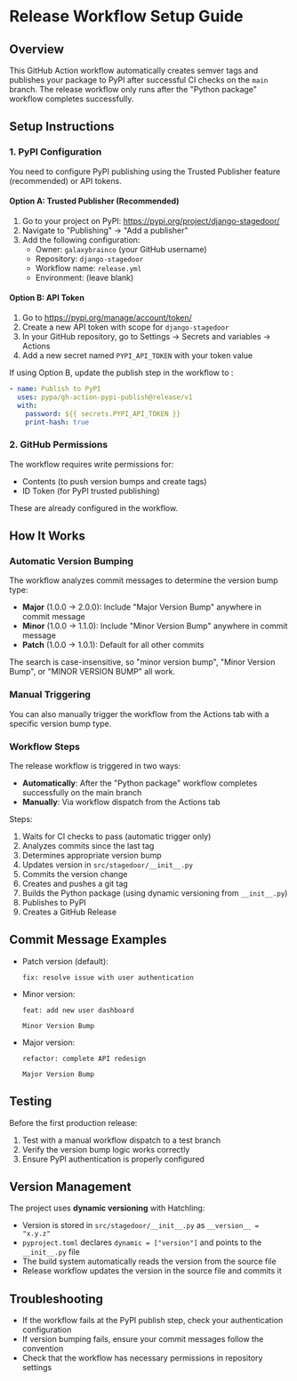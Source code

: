 # Release Workflow Setup Guide

## Overview

This GitHub Action workflow automatically creates semver tags and publishes your package to PyPI after successful CI checks on the `main` branch. The release workflow only runs after the "Python package" workflow completes successfully.

## Setup Instructions

### 1. PyPI Configuration

You need to configure PyPI publishing using the Trusted Publisher feature (recommended) or API tokens.

#### Option A: Trusted Publisher (Recommended)

1. Go to your project on PyPI: https://pypi.org/project/django-stagedoor/
2. Navigate to "Publishing" → "Add a publisher"
3. Add the following configuration:
   - Owner: `galaxybrainco` (your GitHub username)
   - Repository: `django-stagedoor`
   - Workflow name: `release.yml`
   - Environment: (leave blank)

#### Option B: API Token

1. Go to https://pypi.org/manage/account/token/
2. Create a new API token with scope for `django-stagedoor`
3. In your GitHub repository, go to Settings → Secrets and variables → Actions
4. Add a new secret named `PYPI_API_TOKEN` with your token value

If using Option B, update the publish step in the workflow to :

```yaml
- name: Publish to PyPI
  uses: pypa/gh-action-pypi-publish@release/v1
  with:
    password: ${{ secrets.PYPI_API_TOKEN }}
    print-hash: true
```

### 2. GitHub Permissions

The workflow requires write permissions for:

- Contents (to push version bumps and create tags)
- ID Token (for PyPI trusted publishing)

These are already configured in the workflow.

## How It Works

### Automatic Version Bumping

The workflow analyzes commit messages to determine the version bump type:

- **Major** (1.0.0 → 2.0.0): Include "Major Version Bump" anywhere in commit message
- **Minor** (1.0.0 → 1.1.0): Include "Minor Version Bump" anywhere in commit message
- **Patch** (1.0.0 → 1.0.1): Default for all other commits

The search is case-insensitive, so "minor version bump", "Minor Version Bump", or "MINOR VERSION BUMP" all work.

### Manual Triggering

You can also manually trigger the workflow from the Actions tab with a specific version bump type.

### Workflow Steps

The release workflow is triggered in two ways:

- **Automatically**: After the "Python package" workflow completes successfully on the main branch
- **Manually**: Via workflow dispatch from the Actions tab

Steps:

1. Waits for CI checks to pass (automatic trigger only)
2. Analyzes commits since the last tag
3. Determines appropriate version bump
4. Updates version in `src/stagedoor/__init__.py`
5. Commits the version change
6. Creates and pushes a git tag
7. Builds the Python package (using dynamic versioning from `__init__.py`)
8. Publishes to PyPI
9. Creates a GitHub Release

## Commit Message Examples

- Patch version (default):
  ```
  fix: resolve issue with user authentication
  ```
- Minor version:

  ```
  feat: add new user dashboard

  Minor Version Bump
  ```

- Major version:

  ```
  refactor: complete API redesign

  Major Version Bump
  ```

## Testing

Before the first production release:

1. Test with a manual workflow dispatch to a test branch
2. Verify the version bump logic works correctly
3. Ensure PyPI authentication is properly configured

## Version Management

The project uses **dynamic versioning** with Hatchling:

- Version is stored in `src/stagedoor/__init__.py` as `__version__ = "x.y.z"`
- `pyproject.toml` declares `dynamic = ["version"]` and points to the `__init__.py` file
- The build system automatically reads the version from the source file
- Release workflow updates the version in the source file and commits it

## Troubleshooting

- If the workflow fails at the PyPI publish step, check your authentication configuration
- If version bumping fails, ensure your commit messages follow the convention
- Check that the workflow has necessary permissions in repository settings
